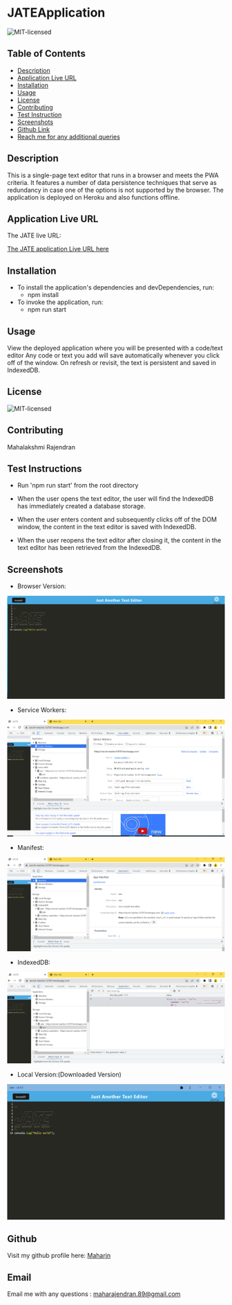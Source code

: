 # JATEApplication
![MIT-licensed](https://img.shields.io/badge/license-MIT-red)

## Table of Contents
* [Description](#description)
* [Application Live URL](#application-live-url)
* [Installation](#installation)
* [Usage](#usage)
* [License](#license)
* [Contributing](#contributing)
* [Test Instruction](#tests)
* [Screenshots](#screenshots)
* [Github Link](#github)
* [Reach me for any additional queries](#email)

## Description
This is a single-page text editor that runs in a browser and meets the PWA criteria. It features a number of data persistence techniques that serve as redundancy in case one of the options is not supported by the browser. The application is deployed on Heroku and also functions offline. 

## Application Live URL
The JATE live URL:

[The JATE application Live URL here](https://secret-reaches-53787.herokuapp.com/)

## Installation
* To install the application's dependencies and devDependencies, run:
    - npm install
* To invoke the application, run:
    - npm run start


## Usage
View the deployed application where you will be presented with a code/text editor Any code or text you add will save automatically whenever you click off of the window. On refresh or revisit, the text is persistent and saved in IndexedDB.

## License
![MIT-licensed](https://img.shields.io/badge/license-MIT-red)

## Contributing
 Mahalakshmi Rajendran

## Test Instructions
- Run 'npm run start' from the root directory

- When the user opens the text editor, the user will find the IndexedDB has immediately created a database storage.

- When the user enters content and subsequently clicks off of the DOM window, the content in the text editor is saved with IndexedDB.

- When the user reopens the text editor after closing it, the content in the text editor has been retrieved from the IndexedDB.

## Screenshots

* Browser Version:

![JATE Application Screen](images/jate-1.PNG)

* Service Workers:

![JATE Application Service Broker](images/jate-2.PNG)

* Manifest:

![JATE Application Manifest](images/jate-3.PNG)

* IndexedDB:

![JATE Application IndexedDB](images/jate-4.PNG)

* Local Version:(Downloaded Version)

![JATE Application downloaded locally](images/jate-5.PNG)

## Github
Visit my github profile here: [Maharjn](https://github.com/Maharjn)

## Email
Email me with any questions : maharajendran.89@gmail.com
